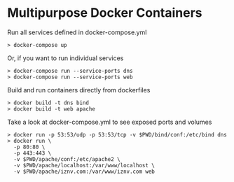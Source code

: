 # Multipurpose Docker Containers

Run all services defined in docker-compose.yml
```
> docker-compose up
```
Or, if you want to run individual services
```
> docker-compose run --service-ports dns
> docker-compose run --service-ports web
```
Build and run containers directly from dockerfiles
```
> docker build -t dns bind
> docker build -t web apache 
```
Take a look at docker-compose.yml to see exposed ports and volumes
```
> docker run -p 53:53/udp -p 53:53/tcp -v $PWD/bind/conf:/etc/bind dns
> docker run \
  -p 80:80 \
  -p 443:443 \
  -v $PWD/apache/conf:/etc/apache2 \
  -v $PWD/apache/localhost:/var/www/localhost \
  -v $PWD/apache/iznv.com:/var/www/iznv.com web
```

